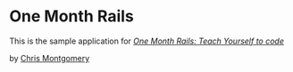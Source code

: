 # One Month Rails

This is the sample application for 
[*One Month Rails:  Teach Yourself to code*](http://onemonthrails.com)

by [Chris Montgomery](http://mattangriffel.com)
